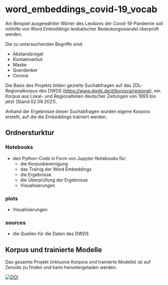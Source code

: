 # word_embeddings_covid-19_vocab

Am Beispiel ausgewählter Wörter des Lexikons der Covid-19-Pandemie soll mithilfe von Word Embeddings lexikalischer Bedeutungswandel überprüft werden.

Die zu untersuchenden Begriffe sind: 

- Abstandsregel
- Kontaktverbot
- Maske
- Querdenker
- Corona

Die Basis des Projekts bilden gezielte Suchabfragen auf das ZDL-Regionalkorpus des DWDS (https://www.dwds.de/d/korpora/regional), ein Korpus aus Lokal- und Regionalteilen deutscher Zeitungen von 1993 bis jetzt (Stand 02.09.2021).

Anhand der Ergebnisse dieser Suchabfragen wurden eigene Korpora erstellt, auf die die Embeddings trainiert werden.

## Ordnersturktur

### Notebooks
- den Python-Code in Form von Jupyter-Notebooks für:
    - die Korpusbereinigung
    - das Trainig der Word Embeddings 
    - die Ergebnisse 
    - die Überprüfung der Ergebnisse
    - Visualisierungen 

### plots
- Visualisierungen 

### sources
- die Quellen für die Daten des DWDS

## Korpus und trainierte Modelle
Das gesamte Projekt (inklusive Korpora und trainierte Modelle) ist auf Zenodo zu finden und kann heruntergeladen werden.

[![DOI](https://zenodo.org/badge/DOI/10.5281/zenodo.5521618.svg)](https://doi.org/10.5281/zenodo.5521618)